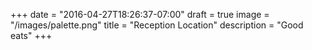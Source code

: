 +++
date = "2016-04-27T18:26:37-07:00"
draft = true
image = "/images/palette.png"
title = "Reception Location"
description = "Good eats"
+++

